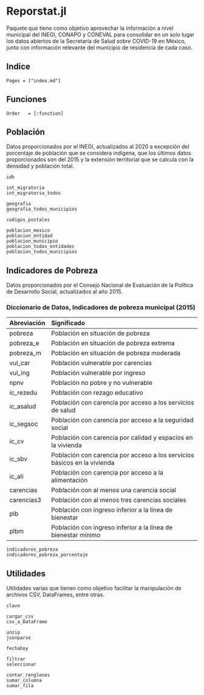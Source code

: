 # Reporstat.jl

Paquete que tiene como objetivo aprovechar la información a nivel municipal del INEGI, CONAPO y CONEVAL para consolidar en un solo lugar los datos abiertos de la Secretaría de Salud sobre COVID-19 en México, junto con información relevante del municipio de residencia de cada caso.

## Indice
```@contents
Pages = ["index.md"]
```

## Funciones
```@index
Order   = [:function]
```

## Población

Datos proporcionados por el INEGI, actualizados al 2020 a excepción del
porcentaje de población que se considera indígena, que los últimos datos 
proporcionados son del 2015 y la extensión territorial que se calcula con 
la densidad y población total.

```@docs
idh

int_migratoria
int_migratoria_todos

geografia
geografia_todos_municipios

codigos_postales

poblacion_mexico
poblacion_entidad
poblacion_municipio
poblacion_todas_entidades
poblacion_todos_municipios
```

## Indicadores de Pobreza 
Datos proporcionados por el Consejo Nacional de Evaluación de la Política de Desarrollo Social, actualizados al año 2015.

### Diccionario de Datos, Indicadores de pobreza municipal (2015)

|Abreviación| Significado            |
|     :---  |     :---               |
|pobreza    | Población en situación de pobreza|
|pobreza_e  | Población en situación de pobreza extrema|
|pobreza_m  | Población en situación de pobreza moderada|
|vul_car    | Población vulnerable por carencias|
|vul_ing    | Población vulnerable por ingreso|
|npnv       | Población no pobre y no vulnerable|
|ic_rezedu  | Población con rezago educativo|
|ic_asalud  | Población con carencia por acceso a los servicios de salud|
|ic_segsoc  | Población con carencia por acceso a la seguridad social|
|ic_cv      | Población con carencia por calidad y espacios en la vivienda|
|ic_sbv     | Población con carencia por acceso a los servicios básicos en la vivienda|
|ic_ali     | Población con carencia por acceso a la alimentación|
|carencias  | Población con al menos una carencia social|
|carencias3 | Población con al menos tres carencias sociales|
|plb        | Población con ingreso inferior a la línea de bienestar|
|plbm       | Población con ingreso inferior a la línea de bienestar mínimo|

```@docs
indicadores_pobreza
indicadores_pobreza_porcentaje
```

## Utilidades

Utilidades varias que tienen como objetivo facilitar la manipulación de
archivos CSV, DataFrames, entre otras.

```@docs
clave

cargar_csv
csv_a_DataFrame

unzip
jsonparse

fechahoy

filtrar
seleccionar

contar_renglones
sumar_columna
sumar_fila
```
